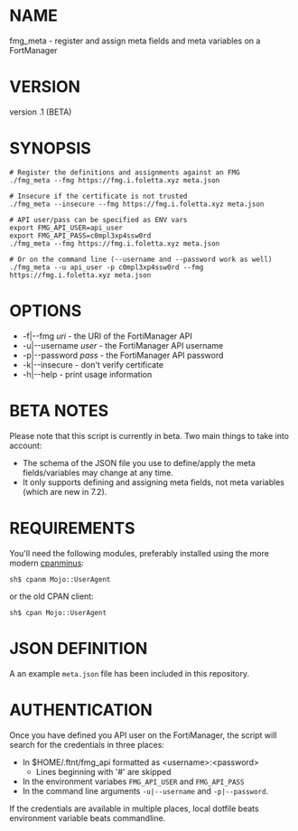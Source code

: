 # NAME

fmg\_meta - register and assign meta fields and meta variables on a FortManager

# VERSION

version .1 (BETA)

# SYNOPSIS

    # Register the definitions and assignments against an FMG 
    ./fmg_meta --fmg https://fmg.i.foletta.xyz meta.json

    # Insecure if the certificate is not trusted
    ./fmg_meta --insecure --fmg https://fmg.i.foletta.xyz meta.json

    # API user/pass can be specified as ENV vars
    export FMG_API_USER=api_user
    export FMG_API_PASS=c0mpl3xp4ssw0rd
    ./fmg_meta --fmg https://fmg.i.foletta.xyz meta.json

    # Or on the command line (--username and --password work as well)
    ./fmg_meta --u api_user -p c0mpl3xp4ssw0rd --fmg https://fmg.i.foletta.xyz meta.json

# OPTIONS

- -f|--fmg _uri_ - the URI of the FortiManager API
- -u|--username _user_ - the FortiManager API username
- -p|--password _pass_ - the FortiManager API password
- -k|--insecure - don't verify certificate 
- -h|--help - print usage information

# BETA NOTES

Please note that this script is currently in beta. Two main things to take into account:

- The schema of the JSON file you use to define/apply the meta fields/variables may change at any time.
- It only supports defining and assigning meta fields, not meta variables (which are new in 7.2).

# REQUIREMENTS

You'll need the following modules, preferably installed using the more modern [cpanminus](https://metacpan.org/pod/App::cpanminus):

    sh$ cpanm Mojo::UserAgent

or the old CPAN client:

    sh$ cpan Mojo::UserAgent

# JSON DEFINITION

A an example `meta.json` file has been included in this repository.

# AUTHENTICATION

Once you have defined you API user on the FortiManager, the script will search for the credentials in three places:

- In $HOME/.ftnt/fmg\_api formatted as &lt;username>:&lt;password>
    - Lines beginning with '#' are skipped
- In the environment variabes `FMG_API_USER` and `FMG_API_PASS`
- In the command line arguments `-u|--username` and `-p|--password`.

If the credentials are available in multiple places, local dotfile beats environment variable beats commandline.
